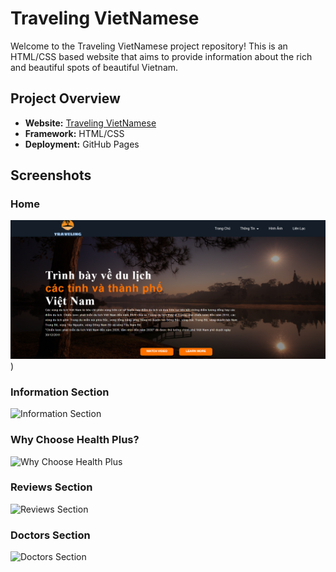 # Traveling VietNamese

Welcome to the Traveling VietNamese project repository! This is an HTML/CSS based website that aims to provide information about the rich and beautiful spots of beautiful Vietnam.
## Project Overview

- **Website:** [Traveling VietNamese](https://phatletien.github.io/)
- **Framework:** HTML/CSS
- **Deployment:** GitHub Pages

## Screenshots

### Home
![Home](https://github.com/PhatLeTien/PhatLeTien.github.io/blob/main/Traveling%20VietNamese/Home-1.png))

### Information Section
![Information Section](./path/to/information-section.png)

### Why Choose Health Plus?
![Why Choose Health Plus](./path/to/why-choose-section.png)

### Reviews Section
![Reviews Section](./path/to/reviews-section.png)

### Doctors Section
![Doctors Section](./path/to/doctors-section.png)
